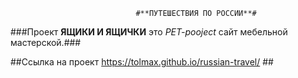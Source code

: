                                 #**ПУТЕШЕСТВИЯ ПО РОССИИ**#


###Проект **ЯЩИКИ И ЯЩИЧКИ** это *PET-pooject* сайт мебельной мастерской.### 

##Ссылка на проект https://tolmax.github.io/russian-travel/ ##
